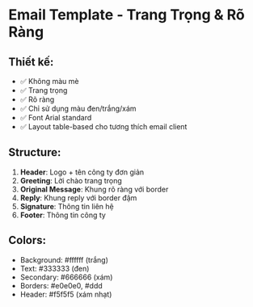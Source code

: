 # Email Template - Trang Trọng & Rõ Ràng

## Thiết kế:
- ✅ Không màu mè
- ✅ Trang trọng
- ✅ Rõ ràng
- ✅ Chỉ sử dụng màu đen/trắng/xám
- ✅ Font Arial standard
- ✅ Layout table-based cho tương thích email client

## Structure:
1. **Header**: Logo + tên công ty đơn giản
2. **Greeting**: Lời chào trang trọng
3. **Original Message**: Khung rõ ràng với border
4. **Reply**: Khung reply với border đậm
5. **Signature**: Thông tin liên hệ
6. **Footer**: Thông tin công ty

## Colors:
- Background: #ffffff (trắng)  
- Text: #333333 (đen)
- Secondary: #666666 (xám)
- Borders: #e0e0e0, #ddd
- Header: #f5f5f5 (xám nhạt)
